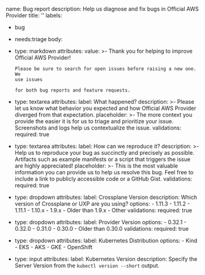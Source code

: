name: Bug report
description: Help us diagnose and fix bugs in Official AWS Provider
title: ''
labels:
  - bug
  - needs:triage
body:
  - type: markdown
    attributes:
      value: >-
        Thank you for helping to improve Official AWS Provider!


        Please be sure to search for open issues before raising a new one. We
        use issues

        for both bug reports and feature requests.
  - type: textarea
    attributes:
      label: What happened?
      description: >-
        Please let us know what behavior you expected and how Official AWS
        Provider diverged from that expectation.
      placeholder: >-
        The more context you provide the easier it is for us to triage and
        prioritize your issue. Screenshots and logs help us contextualize the
        issue.
    validations:
      required: true
  - type: textarea
    attributes:
      label: How can we reproduce it?
      description: >-
        Help us to reproduce your bug as succinctly and precisely as possible.
        Artifacts such as example manifests or a script that triggers the issue
        are highly appreciated!
      placeholder: >-
        This is the most valuable information you can provide us to help us
        resolve this bug. Feel free to include a link to publicly accessible
        code or a GitHub Gist. 
    validations:
      required: true
  - type: dropdown
    attributes:
      label: Crossplane Version
      description: Which version of Crossplane or UXP are you using?
      options:
        - 1.11.3
        - 1.11.2
        - 1.11.1
        - 1.10.x
        - 1.9.x
        - Older than 1.9.x
        - Other
    validations:
      required: true
  - type: dropdown
    attributes:
      label: Provider Version
      options:
        - 0.32.1
        - 0.32.0
        - 0.31.0
        - 0.30.0
        - Older than 0.30.0
    validations:
      required: true
  - type: dropdown
    attributes:
      label: Kubernetes Distribution
      options:
        - Kind
        - EKS
        - AKS
        - GKE
        - OpenShift
  - type: input
    attributes:
      label: Kubernetes Version
      description: Specify the Server Version from the `kubectl version --short` output.
